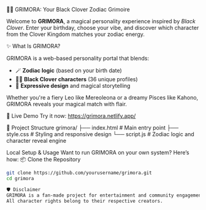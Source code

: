🧙‍♂️ GRIMORA: Your Black Clover Zodiac Grimoire

Welcome to **GRIMORA**, a magical personality experience inspired by *Black Clover*. Enter your birthday, choose your vibe, and discover which character from the Clover Kingdom matches your zodiac energy.

✨ What Is GRIMORA?

GRIMORA is a web-based personality portal that blends:

- 🪄 **Zodiac logic** (based on your birth date)
- 🧝‍♂️ **Black Clover characters** (36 unique profiles)
- 🎨 **Expressive design** and magical storytelling

Whether you're a fiery Leo like Mereoleona or a dreamy Pisces like Kahono, GRIMORA reveals your magical match with flair.

🚀 Live Demo
Try it now: https://grimora.netlify.app/  

🧰 Project Structure
grimora/ 
├── index.html         # Main entry point 
├── style.css          # Styling and responsive design 
└── script.js          # Zodiac logic and character reveal engine

Local Setup & Usage
Want to run GRIMORA on your own system? Here’s how:
📦 Clone the Repository

```bash
git clone https://github.com/yourusername/grimora.git
cd grimora

🛡️ Disclaimer
GRIMORA is a fan-made project for entertainment and community engagement.
All character rights belong to their respective creators.

